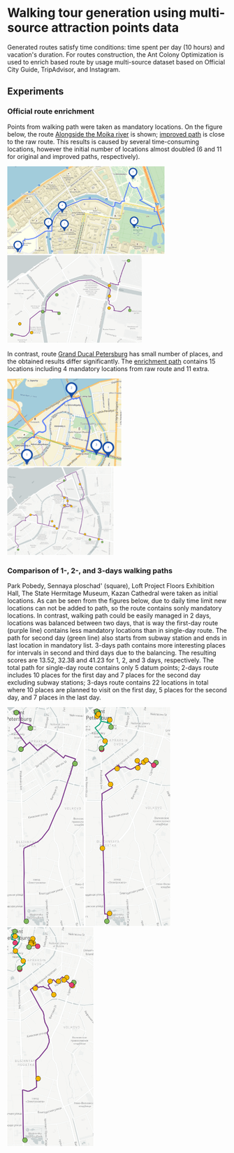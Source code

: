 #  Walking tour generation using multi-source attraction points data 

Generated routes satisfy time conditions: time spent per day (10 hours) and vacation's duration. For routes construction, the Ant Colony Optimization is used to enrich based route by usage multi-source dataset based on Official City Guide, TripAdvisor, and Instagram.

## Experiments

### Official route enrichment

Points from walking path were taken as mandatory locations. On the figure below, the route <a href='http://www.visit-petersburg.ru/en/route/20/' target="_blank">Alongside the Moika river</a> is shown; <a href='https://mukhinaks.github.io/walking-route-generation/4.3-official-improved-route-1.html' target="_blank">improved path</a> is close to the raw route. This results is caused by several time-consuming locations, however the initial number of locations almost doubled (6 and 11 for original and improved paths, respectively).

<img src="images/4.3-official-raw-route-1.png" height="200"> <a href='https://mukhinaks.github.io/walking-route-generation/4.3-official-improved-route-1.html' target="_blank"><img src="images/4.3-official-improved-route-1.png" height="200"></a>

In contrast, route <a href='http://www.visit-petersburg.ru/en/route/13/' target="_blank">Grand Ducal Petersburg</a> has small number of places, and the obtained results differ significantly. The <a href='https://mukhinaks.github.io/walking-route-generation/4.3-official-improved-route-2.html' target="_blank">enrichment path</a> contains 15 locations including 4 mandatory locations from raw route and 11 extra. 

<img src="images/4.3-official-raw-route-2.png" height="200"> <a href='https://mukhinaks.github.io/walking-route-generation/4.3-official-improved-route-2.html' target="_blank"><img src="images/4.3-official-improved-route-2.png" height="200"></a>

### Comparison of 1-, 2-, and 3-days walking paths

Park Pobedy, Sennaya ploschad' (square), Loft Project Floors Exhibition Hall, The State Hermitage Museum, Kazan Cathedral were taken as initial locations. As can be seen from the figures below, due to daily time limit new locations can not be added to path, so the route contains sonly mandatory locations. In contrast, walking path could be easily managed in 2 days, locations was balanced between two days, that is way the first-day route (purple line) contains less mandatory locations than in single-day route. The path for second day (green line) also starts from subway station and ends in last location in mandatory list. 3-days path contains more interesting places for intervals in second and third days due to the balancing. The resulting scores are 13.52, 32.38 and 41.23 for 1, 2, and 3 days, respectively. The total path for single-day route contains only 5 datum points; 2-days route includes 10 places for the first day and 7 places for the second day excluding subway stations; 3-days route contains 22 locations in total where 10 places are planned to visit on the first day, 5 places for the second day, and 7 places in the last day.

<a href='https://mukhinaks.github.io/walking-route-generation/4.4-case-study-1-day-route.html' target="_blank"><img src="images/4.4-case-study-1-day-route.png" height="500"></a> <a href='https://mukhinaks.github.io/walking-route-generation/4.4-case-study-2-days-route.html' target="_blank"><img src="images/4.4-case-study-2-days-route.png" height="500"></a> <a href='https://mukhinaks.github.io/walking-route-generation/4.4-case-study-3-days-route.html' target="_blank"><img src="images/4.4-case-study-3-days-route.png" height="500"></a>
